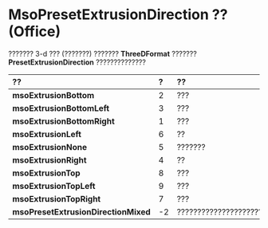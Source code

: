 
# MsoPresetExtrusionDirection ?? (Office)

??????? 3-d ??? (???????) ??????? **ThreeDFormat** ??????? **PresetExtrusionDirection** ??????????????



|**??**|**?**|**??**|
|:-----|:-----|:-----|
|**msoExtrusionBottom**|2|???|
|**msoExtrusionBottomLeft**|3|???|
|**msoExtrusionBottomRight**|1|???|
|**msoExtrusionLeft**|6|??|
|**msoExtrusionNone**|5|???????|
|**msoExtrusionRight**|4|??|
|**msoExtrusionTop**|8|???|
|**msoExtrusionTopLeft**|9|???|
|**msoExtrusionTopRight**|7|???|
|**msoPresetExtrusionDirectionMixed**|-2|???????????????????????????|
